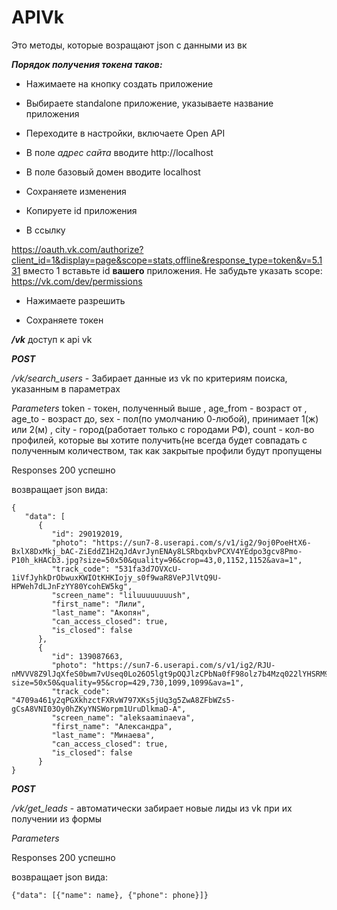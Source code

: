 # APIVk

Это методы, которые возращают json с данными из вк

***Порядок получения токена таков:***

- Нажимаете на кнопку создать приложение

- Выбираете standalone приложение, указываете название приложения

- Переходите в настройки, включаете Open API

- В поле *адрес сайта* вводите http://localhost

- В поле базовый домен вводите localhost

- Сохраняете изменения

- Копируете id приложения

- В ссылку

https://oauth.vk.com/authorize?client_id=1&display=page&scope=stats,offline&response_type=token&v=5.131 вместо 1 вставьте id **вашего** приложения. Не забудьте указать scope: https://vk.com/dev/permissions

- Нажимаете разрешить

- Сохраняете токен

***/vk*** доступ к api vk

___POST___

_/vk/search_users_ - Забирает данные из vk по критериям поиска, указанным в параметрах

*Parameters*
token - токен, полученный выше ,
age_from - возраст от ,
age_to - возраст до,
sex - пол(по умолчанию 0-любой), принимает 1(ж) или 2(м) ,
city - город(работает только с городами РФ),
count - кол-во профилей, которые вы хотите получить(не всегда будет совпадать с полученным количеством, так как закрытые профили будут пропущены

Responses 200 успешно

возвращает json вида:

```
{
   "data": [
      {
         "id": 290192019,
         "photo": "https://sun7-8.userapi.com/s/v1/ig2/9oj0PoeHtX6-BxlX8DxMkj_bAC-ZiEddZ1H2qJdAvrJynENAy8LSRbqxbvPCXV4YEdpo3gcv8Pmo-P10h_kHACb3.jpg?size=50x50&quality=96&crop=43,0,1152,1152&ava=1",
         "track_code": "531fa3d7OVXcU-1iVfJyhkDrObwuxKWIOtKHKIojy_s0f9waR8VePJlVtQ9U-HPWeh7dLJnFzYY80YcohEW5kg",
         "screen_name": "liluuuuuuuush",
         "first_name": "Лили",
         "last_name": "Акопян",
         "can_access_closed": true,
         "is_closed": false
      },
      {
         "id": 139087663,
         "photo": "https://sun7-6.userapi.com/s/v1/ig2/RJU-nMVVV8Z9lJqXfeS0bwm7vUseq0Lo26O5lgt9pOQJlzCPbNa0fF98olz7b4Mzq022lYHSRM9kwaxSgbSdZzjt.jpg?size=50x50&quality=95&crop=429,730,1099,1099&ava=1",
         "track_code": "4709a461y2qPGXkhzctFXRvW797XKs5jUq3g5ZwA8ZFbWZs5-gCsA8VNI03Oy0hZKyYNSWorpm1UruDlkmaD-A",
         "screen_name": "aleksaaminaeva",
         "first_name": "Александра",
         "last_name": "Минаева",
         "can_access_closed": true,
         "is_closed": false
      }
}
```


___POST___

_/vk/get_leads_   -  автоматически забирает новые лиды из vk при их получении из формы

*Parameters*


Responses 200 успешно

возвращает json вида:

```
{"data": [{"name": name}, {"phone": phone}]}
```
